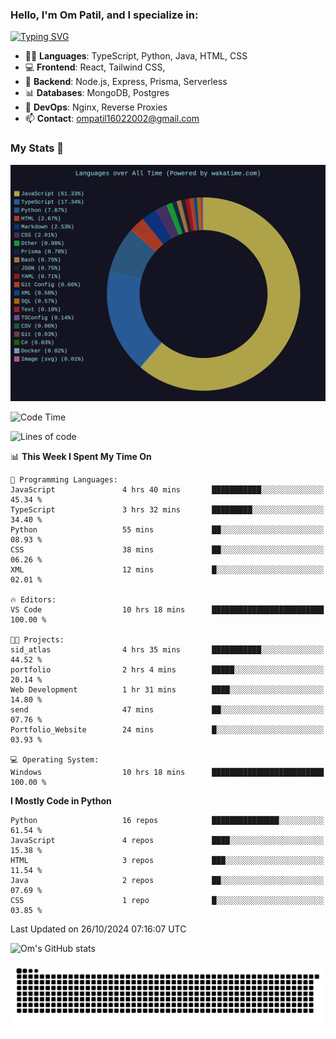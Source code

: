<h3>Hello, I'm Om Patil, and I specialize in:</h3>

[![Typing SVG](https://readme-typing-svg.demolab.com?font=Fira+Code&pause=1000&color=00F7F6&width=435&lines=Full+Stack+Developer;Node.js+Backend+Expert;React+Frontend+Developer)](https://git.io/typing-svg)

<ul>
  <li>👨‍💻 <strong>Languages</strong>: TypeScript, Python, Java, HTML, CSS</li>
  <li>💻 <strong>Frontend</strong>: React, Tailwind CSS,  </li>
  <li>🦄 <strong>Backend</strong>: Node.js, Express, Prisma, Serverless </li>
  <li>📊 <strong>Databases</strong>: MongoDB, Postgres</li>
  <li>🚀 <strong>DevOps</strong>: Nginx, Reverse Proxies</li>
  <li>📫 <strong>Contact</strong>: <a href="mailto:ompatil16022002@gmail.com">ompatil16022002@gmail.com</a></li>
</ul>


<h3>My Stats 💯</h3>

<img src="wakatime-stats.svg" alt="Wakatime Stats" width="600"/>

<!--  [![Top Langs](https://github-readme-stats.vercel.app/api/top-langs/?username=9OmP&layout=compact&theme=radical)](https://github.com/anuraghazra/github-readme-stats) -->

<!--START_SECTION:waka-->
![Code Time](http://img.shields.io/badge/Code%20Time-77%20hrs%2023%20mins-blue)

![Lines of code](https://img.shields.io/badge/From%20Hello%20World%20I%27ve%20Written-1.5%20million%20lines%20of%20code-blue)

📊 **This Week I Spent My Time On** 

```text
💬 Programming Languages: 
JavaScript               4 hrs 40 mins       ███████████░░░░░░░░░░░░░░   45.34 % 
TypeScript               3 hrs 32 mins       █████████░░░░░░░░░░░░░░░░   34.40 % 
Python                   55 mins             ██░░░░░░░░░░░░░░░░░░░░░░░   08.93 % 
CSS                      38 mins             ██░░░░░░░░░░░░░░░░░░░░░░░   06.26 % 
XML                      12 mins             █░░░░░░░░░░░░░░░░░░░░░░░░   02.01 % 

🔥 Editors: 
VS Code                  10 hrs 18 mins      █████████████████████████   100.00 % 

🐱‍💻 Projects: 
sid_atlas                4 hrs 35 mins       ███████████░░░░░░░░░░░░░░   44.52 % 
portfolio                2 hrs 4 mins        █████░░░░░░░░░░░░░░░░░░░░   20.14 % 
Web Development          1 hr 31 mins        ████░░░░░░░░░░░░░░░░░░░░░   14.80 % 
send                     47 mins             ██░░░░░░░░░░░░░░░░░░░░░░░   07.76 % 
Portfolio_Website        24 mins             █░░░░░░░░░░░░░░░░░░░░░░░░   03.93 % 

💻 Operating System: 
Windows                  10 hrs 18 mins      █████████████████████████   100.00 % 
```

**I Mostly Code in Python** 

```text
Python                   16 repos            ███████████████░░░░░░░░░░   61.54 % 
JavaScript               4 repos             ████░░░░░░░░░░░░░░░░░░░░░   15.38 % 
HTML                     3 repos             ███░░░░░░░░░░░░░░░░░░░░░░   11.54 % 
Java                     2 repos             ██░░░░░░░░░░░░░░░░░░░░░░░   07.69 % 
CSS                      1 repo              █░░░░░░░░░░░░░░░░░░░░░░░░   03.85 % 
```




 Last Updated on 26/10/2024 07:16:07 UTC
<!--END_SECTION:waka-->

![Om's GitHub stats](https://github-readme-stats.vercel.app/api?username=9OmP&show_icons=true&theme=radical)

![snake gif](https://github.com/9OmP/9OmP/blob/output/github-contribution-grid-snake-dark.svg)



